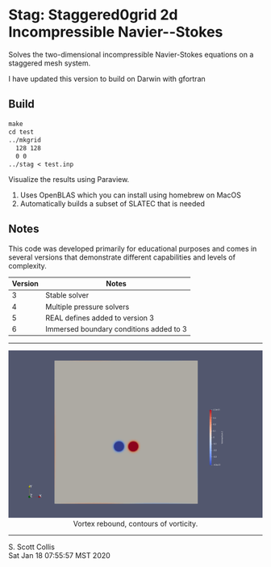 # Stag:  Staggered0grid 2d Incompressible Navier--Stokes

Solves the two-dimensional incompressible Navier-Stokes 
equations on a staggered mesh system.

I have updated this version to build on Darwin with gfortran

## Build

    make
    cd test
    ../mkgrid
      128 128
      0 0
    ../stag < test.inp 

Visualize the results using Paraview.

1. Uses OpenBLAS which you can install using homebrew on MacOS
2. Automatically builds a subset of SLATEC that is needed

## Notes

This code was developed primarily for educational purposes and comes
in several versions that demonstrate different capabilities and levels
of complexity.

Version | Notes
--------|-------------------------------------
  3     | Stable solver	
  4     | Multiple pressure solvers
  5     | REAL defines added to version 3
  6     | Immersed boundary conditions added to 3

---

<p align=center>
<img src=https://github.com/sscollis/stag/blob/master/omega.gif>
<br>Vortex rebound, contours of vorticity.</p>

---

S. Scott Collis\
Sat Jan 18 07:55:57 MST 2020
